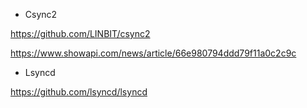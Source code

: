 - Csync2

<https://github.com/LINBIT/csync2>

<https://www.showapi.com/news/article/66e980794ddd79f11a0c2c9c>

- Lsyncd

<https://github.com/lsyncd/lsyncd>